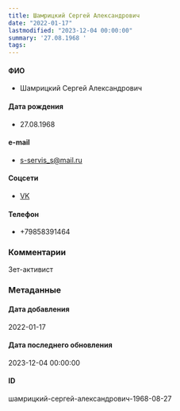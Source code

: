 ```yaml
---
title: Шамрицкий Сергей Александрович
date: "2022-01-17"
lastmodified: "2023-12-04 00:00:00"
summary: '27.08.1968 '
tags: 
---
```

<!--# pp1-->
<!--## Фигурант-->
<!--### Личные данные-->
#### ФИО
- Шамрицкий Сергей Александрович
#### Дата рождения
- 27.08.1968
#### e-mail
- s-servis_s@mail.ru
#### Соцсети
- [VK](https://vk.com/id447141559)
#### Телефон
- +79858391464
### Комментарии
Зет-активист
### Метаданные
#### Дата добавления
2022-01-17
#### Дата последнего обновления
2023-12-04 00:00:00
#### ID
шамрицкий-сергей-александрович-1968-08-27
<!--## END;-->
